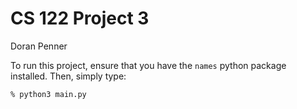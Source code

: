 # CS 122 Project 3
Doran Penner

To run this project, ensure that you have the `names` python package installed.
Then, simply type:
```
% python3 main.py
```
